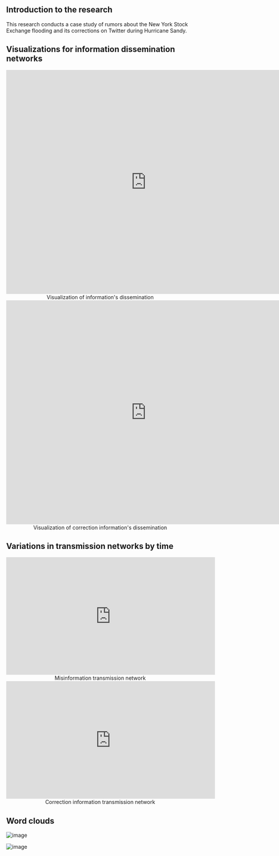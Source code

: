 ## Introduction to the research

This research conducts a case study of rumors about the New York Stock Exchange flooding and its corrections on Twitter during Hurricane Sandy.







## Visualizations for information dissemination networks

<iframe width="750" height="600" src="https://yuh2k.github.io/Twitter-Social-Network-Analysis-of-Hurricane-Sandy-/Misinformation%20Network/ " frameborder="0" allow="accelerometer; autoplay; encrypted-media; gyroscope; picture-in-picture" allowfullscreen></iframe>

<center>Visualization of information's dissemination</center>

<iframe width="750" height="600" src="https://yuh2k.github.io/Twitter-Social-Network-Analysis-of-Hurricane-Sandy-/Correction%20Network/" frameborder="0" allow="accelerometer; autoplay; encrypted-media; gyroscope; picture-in-picture" allowfullscreen></iframe>
                                                                                                                                            

<center>Visualization of correction information's dissemination</center>



##  Variations in transmission networks by time



<iframe width="560" height="315" src="https://www.youtube.com/embed/Pa_hXfgaumM" title="YouTube video player" frameborder="0" allow="accelerometer; autoplay; clipboard-write; encrypted-media; gyroscope; picture-in-picture" allowfullscreen></iframe>
<center>Misinformation transmission network</center>

<iframe width="560" height="315" src="https://www.youtube.com/embed/z0NFjOD0tSU" title="YouTube video player" frameborder="0" allow="accelerometer; autoplay; clipboard-write; encrypted-media; gyroscope; picture-in-picture" allowfullscreen></iframe>
<center>Correction information transmission network</center>



## Word clouds

![image](https://github.com/yuh2k/Twitter-Social-Network-Analysis-of-Hurricane-Sandy-/blob/main/pics/cloud1.jpg)

![image](https://github.com/yuh2k/Twitter-Social-Network-Analysis-of-Hurricane-Sandy-/blob/main/pics/cloud2.jpg)
